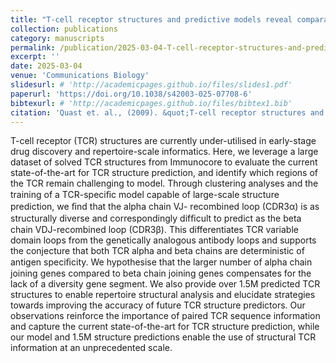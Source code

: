 ```yaml
---
title: "T-cell receptor structures and predictive models reveal comparable alpha and beta chain structural diversity despite differing genetic complexity"
collection: publications
category: manuscripts
permalink: /publication/2025-03-04-T-cell-receptor-structures-and-predictive-models-reveal-comparable-alpha-and-beta-chain-structural-diversity-despite-differing-genetic-complexity
excerpt: ''
date: 2025-03-04
venue: 'Communications Biology'
slidesurl: # 'http://academicpages.github.io/files/slides1.pdf'
paperurl: 'https://doi.org/10.1038/s42003-025-07708-6'
bibtexurl: # 'http://academicpages.github.io/files/bibtex1.bib'
citation: 'Quast et. al., (2009). &quot;T-cell receptor structures and predictive models reveal comparable alpha and beta chain structural diversity despite differing genetic complexity.&quot; <i>Communications Biology</i>. 8(1).'
---
```

T-cell receptor (TCR) structures are currently under-utilised in early-stage drug discovery and repertoire-scale informatics. Here, we leverage a large dataset of solved TCR structures from     Immunocore to evaluate the current state-of-the-art for TCR structure prediction, and identify which regions of the TCR remain challenging to model. Through clustering analyses and the training of a TCR-speciﬁc model capable of large-scale structure prediction, we ﬁnd that the alpha chain VJ- recombined loop (CDR3α) is as structurally diverse and correspondingly difﬁcult to predict as the beta chain VDJ-recombined loop (CDR3β). This differentiates TCR variable domain loops from the genetically analogous antibody loops and supports the conjecture that both TCR alpha and beta chains are deterministic of antigen speciﬁcity. We hypothesise that the larger number of alpha chain joining genes compared to beta chain joining genes compensates for the lack of a diversity gene segment. We also provide over 1.5M predicted TCR structures to enable repertoire structural analysis and elucidate strategies towards improving the accuracy of future TCR structure predictors. Our observations reinforce the importance of paired TCR sequence information and capture the current state-of-the-art for TCR structure prediction, while our model and 1.5M structure predictions enable the use of structural TCR information at an unprecedented scale.